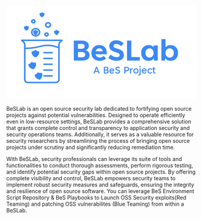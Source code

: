 ![BeSLab](./BeSLab-logo-horizontal.png)

BeSLab is an open source security lab dedicated to fortifying open source projects against potential vulnerabilities. Designed to operate efficiently even in low-resource settings, BeSLab provides a comprehensive solution that grants complete control and transparency to application security and security operations teams. Additionally, it serves as a valuable resource for security researchers by streamlining the process of bringing open source projects under scrutiny and significantly reducing remediation time.

With BeSLab, security professionals can leverage its suite of tools and functionalities to conduct thorough assessments, perform rigorous testing, and identify potential security gaps within open source projects. By offering complete visibility and control, BeSLab empowers security teams to implement robust security measures and safeguards, ensuring the integrity and resilience of open source software. You can leverage BeS Environment Script Repository & BeS Playbooks to Launch OSS Security exploits(Red Teaming) and patching OSS vulnerabilites (Blue Teaming) from within a BeSLab.

